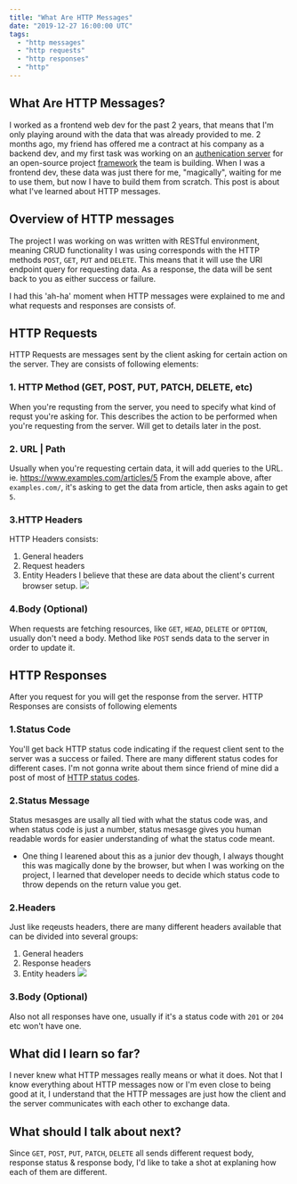 ```yaml
---
title: "What Are HTTP Messages"
date: "2019-12-27 16:00:00 UTC"
tags:
  - "http messages"
  - "http requests"
  - "http responses"
  - "http"
---
```


## What Are HTTP Messages?
I worked as a frontend web dev for the past 2 years, that means that I'm only playing around with the data that was already provided to me.
2 months ago, my friend has offered me a contract at his company as a backend dev, and my first task was working on an [authenication server](https://github.com/curveball/a12n-server) for an open-source project [framework](https://github.com/curveball) the team is building. When I was a frontend dev, these data was just there for me, "magically", waiting for me to use them, but now I have to build them from scratch.
This post is about what I've learned about HTTP messages.

## Overview of HTTP messages
The project I was working on was written with RESTful environment, meaning CRUD functionality I was using corresponds with the HTTP methods `POST`, `GET`, `PUT` and `DELETE`. This means that it will use the URI endpoint query for requesting data. As a response, the data will be sent back to you as either success or failure.

I had this 'ah-ha' moment when HTTP messages were explained to me and what requests and responses are consists of.

## HTTP Requests
HTTP Requests are messages sent by the client asking for certain action on the server. They are consists of following elements:

### 1. HTTP Method (GET, POST, PUT, PATCH, DELETE, etc)
When you're requsting from the server, you need to specify what kind of requst you're asking for.
This describes the action to be performed when you're requesting from the server. Will get to details later in the post.
### 2. URL | Path
Usually when you're requesting certain data, it will add queries to the URL.
ie. https://www.examples.com/articles/5
From the example above, after `examples.com/`, it's asking to get the data from article, then asks again to get `5`.

### 3.HTTP Headers
HTTP Headers consists:
1. General headers
2. Request headers
3. Entity Headers
I believe that these are data about the client's current browser setup.
<a href="https://developer.mozilla.org/en-US/docs/Web/HTTP/Messages"><img src="https://media.prod.mdn.mozit.cloud/attachments/2016/08/31/13821/6f88b7d65091c3afafa8e3c04fdc1186/HTTP_Request_Headers2.png" style="max-width: 100%"></a>

### 4.Body (Optional)
When requests are fetching resources, like `GET`, `HEAD`, `DELETE` or `OPTION`, usually don't need a body. Method like `POST` sends data to the server in order to update it.

## HTTP Responses
After you request for you will get the response from the server. HTTP Responses are consists of following elements

### 1.Status Code
You'll get back HTTP status code indicating if the request client sent to the server was a success or failed. There are many different status codes for different cases. I'm not gonna write about them since friend of mine did a post of most of [HTTP status codes](https://evertpot.com/http/).

### 2.Status Message
Status mesasges are usally all tied with what the status code was, and when status code is just a number, status mesasge gives you human readable words for easier understanding of what the status code meant.

* One thing I learened about this as a junior dev though, I always thought this was magically done by the browser, but when I was working on the project, I learned that developer needs to decide which status code to throw depends on the return value you get.

### 2.Headers
Just like reqeusts headers, there are many different headers available that can be divided into several groups:
1. General headers
2. Response headers
3. Entity headers
<a href="https://developer.mozilla.org/en-US/docs/Web/HTTP/Messages"><img src="https://media.prod.mdn.mozit.cloud/attachments/2016/08/31/13823/0a5a12cef96993c8d6fa843d7230a9d9/HTTP_Response_Headers2.png" style="max-width: 100%"></a>

### 3.Body (Optional)
Also not all responses have one, usually if it's a status code with `201` or `204` etc won't have one.

## What did I learn so far?
I never knew what HTTP messages really means or what it does. Not that I know everything about HTTP messages now or I'm even close to being good at it, I understand that the HTTP messages are just how the client and the server communicates with each other to exchange data.

## What should I talk about next?
Since `GET`, `POST`, `PUT`, `PATCH`, `DELETE` all sends different request body, response status & response body, I'd like to take a shot at explaning how each of them are different.